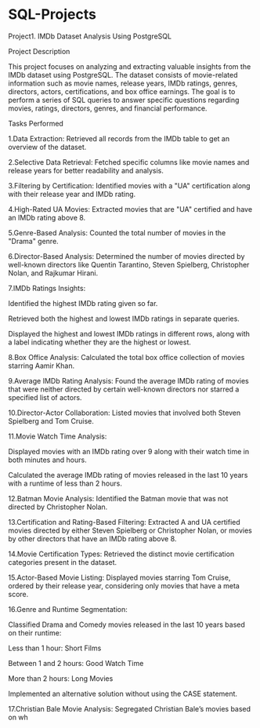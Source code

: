 # SQL-Projects
Project1. IMDb Dataset Analysis Using PostgreSQL

Project Description

This project focuses on analyzing and extracting valuable insights from the IMDb dataset using PostgreSQL. The dataset consists of movie-related information such as movie names, release years, IMDb ratings, genres, directors, actors, certifications, and box office earnings. The goal is to perform a series of SQL queries to answer specific questions regarding movies, ratings, directors, genres, and financial performance.

Tasks Performed

1.Data Extraction: Retrieved all records from the IMDb table to get an overview of the dataset.

2.Selective Data Retrieval: Fetched specific columns like movie names and release years for better readability and analysis.

3.Filtering by Certification: Identified movies with a "UA" certification along with their release year and IMDb rating.

4.High-Rated UA Movies: Extracted movies that are "UA" certified and have an IMDb rating above 8.

5.Genre-Based Analysis: Counted the total number of movies in the "Drama" genre.

6.Director-Based Analysis: Determined the number of movies directed by well-known directors like Quentin Tarantino, Steven Spielberg, Christopher Nolan, and Rajkumar Hirani.

7.IMDb Ratings Insights:

Identified the highest IMDb rating given so far.

Retrieved both the highest and lowest IMDb ratings in separate queries.

Displayed the highest and lowest IMDb ratings in different rows, along with a label indicating whether they are the highest or lowest.

8.Box Office Analysis: Calculated the total box office collection of movies starring Aamir Khan.

9.Average IMDb Rating Analysis: Found the average IMDb rating of movies that were neither directed by certain well-known directors nor starred a specified list of actors.

10.Director-Actor Collaboration: Listed movies that involved both Steven Spielberg and Tom Cruise.

11.Movie Watch Time Analysis:

Displayed movies with an IMDb rating over 9 along with their watch time in both minutes and hours.

Calculated the average IMDb rating of movies released in the last 10 years with a runtime of less than 2 hours.

12.Batman Movie Analysis: Identified the Batman movie that was not directed by Christopher Nolan.

13.Certification and Rating-Based Filtering: Extracted A and UA certified movies directed by either Steven Spielberg or Christopher Nolan, or movies by other directors that have an IMDb rating above 8.

14.Movie Certification Types: Retrieved the distinct movie certification categories present in the dataset.

15.Actor-Based Movie Listing: Displayed movies starring Tom Cruise, ordered by their release year, considering only movies that have a meta score.

16.Genre and Runtime Segmentation:

Classified Drama and Comedy movies released in the last 10 years based on their runtime:

Less than 1 hour: Short Films

Between 1 and 2 hours: Good Watch Time

More than 2 hours: Long Movies

Implemented an alternative solution without using the CASE statement.

17.Christian Bale Movie Analysis: Segregated Christian Bale’s movies based on wh
